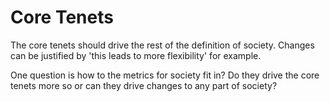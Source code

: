 # Core Tenets

The core tenets should drive the rest of the definition of society. Changes can be justified by 'this leads to more flexibility' for example.

One question is how to the metrics for society fit in? Do they drive the core tenets more so or can they drive changes to any part of society?
